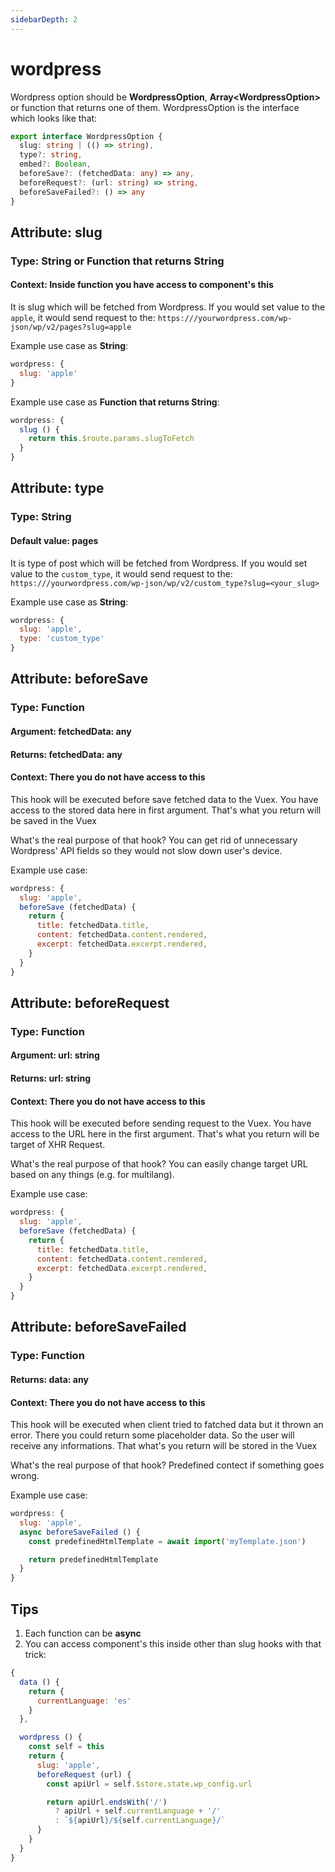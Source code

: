 ```yaml
---
sidebarDepth: 2
---
```


# wordpress

Wordpress option should be **WordpressOption**, **Array\<WordpressOption\>** or function that returns one of them. WordpressOption is the interface which looks like that:
```ts
export interface WordpressOption {
  slug: string | (() => string),
  type?: string,
  embed?: Boolean,
  beforeSave?: (fetchedData: any) => any,
  beforeRequest?: (url: string) => string,
  beforeSaveFailed?: () => any
}
```

## Attribute: slug

### Type: String or Function that returns String
#### Context: Inside function you have access to component's **this**

It is slug which will be fetched from Wordpress. If you would set value to the `apple`, it would send request to the:
`https:///yourwordpress.com/wp-json/wp/v2/pages?slug=apple`

Example use case as **String**:
```js
wordpress: {
  slug: 'apple'
}
```

Example use case as **Function that returns String**:
```js
wordpress: {
  slug () {
    return this.$route.params.slugToFetch
  }
}

```
## Attribute: type

### Type: String
#### Default value: pages

It is type of post which will be fetched from Wordpress. If you would set value to the `custom_type`, it would send request to the:
`https:///yourwordpress.com/wp-json/wp/v2/custom_type?slug=<your_slug>`

Example use case as **String**:
```js
wordpress: {
  slug: 'apple',
  type: 'custom_type'
}
```
## Attribute: beforeSave

### Type: Function
#### Argument: fetchedData: any
#### Returns: fetchedData: any
#### Context: There you do not have access to this

This hook will be executed before save fetched data to the Vuex. You have access to the stored data here in first argument. That's what you return will be saved in the Vuex

What's the real purpose of that hook?
You can get rid of unnecessary Wordpress' API fields so they would not slow down user's device.

Example use case:
```js
wordpress: {
  slug: 'apple',
  beforeSave (fetchedData) {
    return {
      title: fetchedData.title,
      content: fetchedData.content.rendered,
      excerpt: fetchedData.excerpt.rendered,
    }
  } 
}
```
## Attribute: beforeRequest

### Type: Function
#### Argument: url: string
#### Returns: url: string
#### Context: There you do not have access to this

This hook will be executed before sending request to the Vuex. You have access to the URL here in the first argument. That's what you return will be target of XHR Request.

What's the real purpose of that hook?
You can easily change target URL based on any things (e.g. for multilang).

Example use case:
```js
wordpress: {
  slug: 'apple',
  beforeSave (fetchedData) {
    return {
      title: fetchedData.title,
      content: fetchedData.content.rendered,
      excerpt: fetchedData.excerpt.rendered,
    }
  } 
}
```
## Attribute: beforeSaveFailed

### Type: Function
#### Returns: data: any
#### Context: There you do not have access to this

This hook will be executed when client tried to fatched data but it thrown an error. There you could return some placeholder data. So the user will receive any informations. That what's you return will be stored in the Vuex

What's the real purpose of that hook?
Predefined contect if something goes wrong.

Example use case:
```js
wordpress: {
  slug: 'apple',
  async beforeSaveFailed () {
    const predefinedHtmlTemplate = await import('myTemplate.json')

    return predefinedHtmlTemplate
  } 
}
```

## Tips
1. Each function can be **async**
2. You can access component's this inside other than slug hooks with that trick:
```js
{
  data () {
    return {
      currentLanguage: 'es'
    }
  },

  wordpress () {
    const self = this
    return {
      slug: 'apple',
      beforeRequest (url) {
        const apiUrl = self.$store.state.wp_config.url

        return apiUrl.endsWith('/')
          ? apiUrl + self.currentLanguage + '/'
          : `${apiUrl}/${self.currentLanguage}/`
      }
    }
  }
}
```